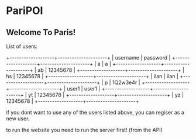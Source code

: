 # PariPOI

## Welcome To Paris!
List of users:

+-------------------+---------------------+
|     username      |       password      |
+-------------------+---------------------+
|       a           |       a             |
+-------------------+---------------------+
|       ab          |       12345678      |
+-------------------+---------------------+
|       hs          |       12345678      |
+-------------------+---------------------+
|       ilan        |       ilan          |
+-------------------+---------------------+
|       p           |       1Q2w3e4r      |
+-------------------+---------------------+
|       user1       |       user1         |
+-------------------+---------------------+
|       yt          |       12345678      |
+-------------------+---------------------+
|       yz          |       12345678      |
+-------------------+---------------------+



if you dont want to use any of the users listed above,
you can regiser as a new user.

to run the website you need to run the server first! (from the API)
